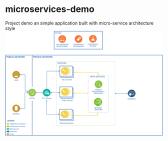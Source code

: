 # microservices-demo
Project demo an simple application built with micro-service architecture style
![Architecture](/Architecture.png?raw=true "Software Architecture")
